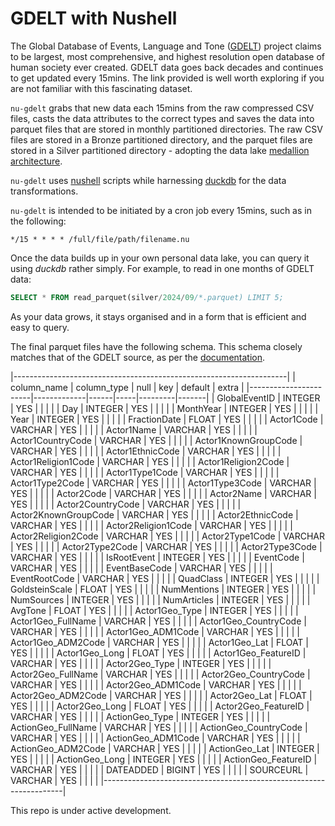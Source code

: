 # GDELT with Nushell

The Global Database of Events, Language and Tone ([GDELT](https://www.gdeltproject.org/data.html)) project claims to be largest, most comprehensive, and highest resolution open database of human society ever created. GDELT data goes back decades and continues to get updated every 15mins. The link provided is well worth exploring if you are not familiar with this fascinating dataset.

`nu-gdelt` grabs that new data each 15mins from the raw compressed CSV files, casts the data attributes to the correct types and saves the data into parquet files that are stored in monthly partitioned directories. The raw CSV files are stored in a Bronze partitioned directory, and the parquet files are stored in a Silver partitioned directory - adopting the data lake [medallion architecture](https://www.databricks.com/glossary/medallion-architecture).

`nu-gdelt` uses [nushell](https://www.nushell.sh/) scripts while harnessing [duckdb](https://duckdb.org/) for the data transformations.

`nu-gdelt` is intended to be initiated by a cron job every 15mins, such as in the following:

```shell
*/15 * * * * /full/file/path/filename.nu
```

Once the data builds up in your own personal data lake, you can query it using *duckdb* rather simply. For example, to read in one months of GDELT data:

```sql
SELECT * FROM read_parquet(silver/2024/09/*.parquet) LIMIT 5;
```

As your data grows, it stays organised and in a form that is efficient and easy to query.

The final parquet files have the following schema. This schema closely matches that of the GDELT source, as per the [documentation](http://data.gdeltproject.org/documentation/GDELT-Event_Codebook-V2.0.pdf).

|--------------------------------------------------------------------|
|      column_name      | column_type | null | key | default | extra |
|-----------------------|-------------|------|-----|---------|-------|
| GlobalEventID         | INTEGER     | YES  |     |         |       |
| Day                   | INTEGER     | YES  |     |         |       |
| MonthYear             | INTEGER     | YES  |     |         |       |
| Year                  | INTEGER     | YES  |     |         |       |
| FractionDate          | FLOAT       | YES  |     |         |       |
| Actor1Code            | VARCHAR     | YES  |     |         |       |
| Actor1Name            | VARCHAR     | YES  |     |         |       |
| Actor1CountryCode     | VARCHAR     | YES  |     |         |       |
| Actor1KnownGroupCode  | VARCHAR     | YES  |     |         |       |
| Actor1EthnicCode      | VARCHAR     | YES  |     |         |       |
| Actor1Religion1Code   | VARCHAR     | YES  |     |         |       |
| Actor1Religion2Code   | VARCHAR     | YES  |     |         |       |
| Actor1Type1Code       | VARCHAR     | YES  |     |         |       |
| Actor1Type2Code       | VARCHAR     | YES  |     |         |       |
| Actor1Type3Code       | VARCHAR     | YES  |     |         |       |
| Actor2Code            | VARCHAR     | YES  |     |         |       |
| Actor2Name            | VARCHAR     | YES  |     |         |       |
| Actor2CountryCode     | VARCHAR     | YES  |     |         |       |
| Actor2KnownGroupCode  | VARCHAR     | YES  |     |         |       |
| Actor2EthnicCode      | VARCHAR     | YES  |     |         |       |
| Actor2Religion1Code   | VARCHAR     | YES  |     |         |       |
| Actor2Religion2Code   | VARCHAR     | YES  |     |         |       |
| Actor2Type1Code       | VARCHAR     | YES  |     |         |       |
| Actor2Type2Code       | VARCHAR     | YES  |     |         |       |
| Actor2Type3Code       | VARCHAR     | YES  |     |         |       |
| IsRootEvent           | INTEGER     | YES  |     |         |       |
| EventCode             | VARCHAR     | YES  |     |         |       |
| EventBaseCode         | VARCHAR     | YES  |     |         |       |
| EventRootCode         | VARCHAR     | YES  |     |         |       |
| QuadClass             | INTEGER     | YES  |     |         |       |
| GoldsteinScale        | FLOAT       | YES  |     |         |       |
| NumMentions           | INTEGER     | YES  |     |         |       |
| NumSources            | INTEGER     | YES  |     |         |       |
| NumArticles           | INTEGER     | YES  |     |         |       |
| AvgTone               | FLOAT       | YES  |     |         |       |
| Actor1Geo_Type        | INTEGER     | YES  |     |         |       |
| Actor1Geo_FullName    | VARCHAR     | YES  |     |         |       |
| Actor1Geo_CountryCode | VARCHAR     | YES  |     |         |       |
| Actor1Geo_ADM1Code    | VARCHAR     | YES  |     |         |       |
| Actor1Geo_ADM2Code    | VARCHAR     | YES  |     |         |       |
| Actor1Geo_Lat         | FLOAT       | YES  |     |         |       |
| Actor1Geo_Long        | FLOAT       | YES  |     |         |       |
| Actor1Geo_FeatureID   | VARCHAR     | YES  |     |         |       |
| Actor2Geo_Type        | INTEGER     | YES  |     |         |       |
| Actor2Geo_FullName    | VARCHAR     | YES  |     |         |       |
| Actor2Geo_CountryCode | VARCHAR     | YES  |     |         |       |
| Actor2Geo_ADM1Code    | VARCHAR     | YES  |     |         |       |
| Actor2Geo_ADM2Code    | VARCHAR     | YES  |     |         |       |
| Actor2Geo_Lat         | FLOAT       | YES  |     |         |       |
| Actor2Geo_Long        | FLOAT       | YES  |     |         |       |
| Actor2Geo_FeatureID   | VARCHAR     | YES  |     |         |       |
| ActionGeo_Type        | INTEGER     | YES  |     |         |       |
| ActionGeo_FullName    | VARCHAR     | YES  |     |         |       |
| ActionGeo_CountryCode | VARCHAR     | YES  |     |         |       |
| ActionGeo_ADM1Code    | VARCHAR     | YES  |     |         |       |
| ActionGeo_ADM2Code    | VARCHAR     | YES  |     |         |       |
| ActionGeo_Lat         | INTEGER     | YES  |     |         |       |
| ActionGeo_Long        | INTEGER     | YES  |     |         |       |
| ActionGeo_FeatureID   | VARCHAR     | YES  |     |         |       |
| DATEADDED             | BIGINT      | YES  |     |         |       |
| SOURCEURL             | VARCHAR     | YES  |     |         |       |
|--------------------------------------------------------------------|

This repo is under active development.



